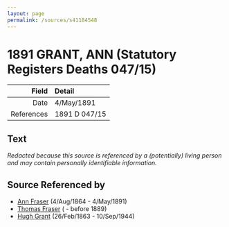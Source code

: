 ```yaml
---
layout: page
permalink: /sources/s41184548
---
```


# 1891 GRANT, ANN (Statutory Registers Deaths 047/15)

Field | Detail
---:|:---
Date | 4/May/1891
References | 1891 D 047/15

## Text

_Redacted because this source is referenced by a (potentially) living person and may contain personally identifiable information._

## Source Referenced by

* [Ann Fraser](../people/@83535990@-ann-fraser-b1864-8-4-d1891-5-4.md) (4/Aug/1864 - 4/May/1891)
* [Thomas Fraser](../people/@39286288@-thomas-fraser-b-d1889.md) ( - before 1889)
* [Hugh Grant](../people/@31066628@-hugh-grant-b1863-2-26-d1944-9-10.md) (26/Feb/1863 - 10/Sep/1944)
